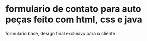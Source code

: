 # formulario de contato para auto peças feito com html, css e java
formulario base, design final exclusivo para o cliente

